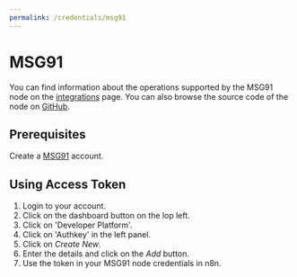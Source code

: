 ```yaml
---
permalink: /credentials/msg91
---
```


# MSG91

You can find information about the operations supported by the MSG91 node on the [integrations](https://n8n.io/integrations/n8n-nodes-base.msg91) page. You can also browse the source code of the node on [GitHub](https://github.com/n8n-io/n8n/tree/master/packages/nodes-base/nodes/Msg91).

## Prerequisites

Create a [MSG91](https://msg91.com/) account.

## Using Access Token
1. Login to your account.
2. Click on the dashboard button on the lop left.
3. Click on 'Developer Platform'.
3. Click on 'Authkey' in the left panel.
4. Click on *Create New*.
5. Enter the details and click on the *Add* button.
6. Use the token in your MSG91 node credentials in n8n.

